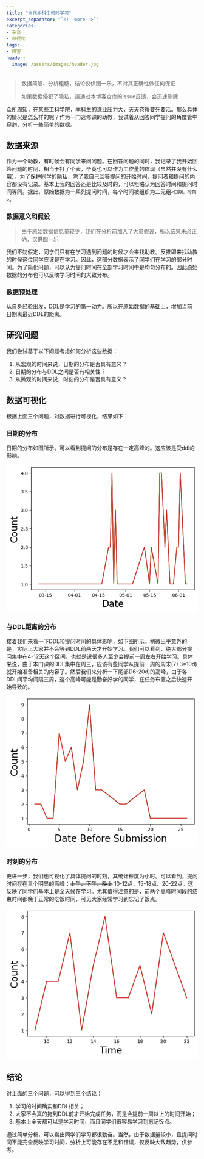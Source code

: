 ```yaml
---
title: "当代本科生何时学习"
excerpt_separator: "`<!--more-->`"
categories:
- 杂谈
- 可视化
tags:
- 博客
header:
  image: /assets/images/header.jpg
---
```


> 数据简陋、分析粗糙，结论仅供图一乐，不对其正确性做任何保证
>
> 如果数据侵犯了隐私，请通过本博客仓库的issue反馈，会迅速删除

众所周知，在某些工科学院，本科生的课业压力大，天天卷得要死要活。那么具体的情况是怎么样的呢？作为一门选修课的助教，我试着从回答同学提问的角度管中窥豹，分析一些简单的数据。

## 数据来源

作为一个助教，有时候会有同学来问问题。在回答问题的同时，我记录了我开始回答问题的时间，相当于打了个表，毕竟也可以作为工作量的体现（虽然并没有什么用）。为了保护同学的隐私，除了我自己回答提问的开始时间，提问者和提问的内容都没有记录。基本上我的回答还是比较及时的，可以粗略认为回答时间和提问时间等同。据此，原始数据为一系列提问时间，每个时间被组织为二元组`<日期，时刻>`。

### 数据意义和假设

> 由于原始数据信息量较少，我们在分析前加入了大量假设，所以结果未必正确，仅供图一乐

我们不妨假定，同学们只有在学习遇到问题的时候才会来找助教。反推即来找助教的时候这位同学应该是在学习。因此，这部分数据表示了同学们在学习的部分时间。为了简化问题，可以认为提问时间在全部学习时间中是均匀分布的。因此原始数据的分布也可以反映学习时间的大致分布。

### 数据预处理

从自身经验出发，DDL是学习的第一动力。所以在原始数据的基础上，增加当前日期离最近DDL的距离。

## 研究问题

我们尝试基于以下问题考虑如何分析这些数据：

1. 从宏观的时间来说，日期的分布是否具有意义？
2. 日期的分布与DDL之间是否有相关性？
3. 从微观的时间来说，时刻的分布是否具有意义？

## 数据可视化

根据上面三个问题，对数据进行可视化，结果如下：

### 日期的分布

日期的分布如图所示。可以看到提问的分布是存在一定高峰的。这应该是受ddl的影响。

![date](/assets/images/23-07-02/date.png)

### 与DDL距离的分布

接着我们来看一下DDL和提问时间的具体影响，如下图所示。稍微出乎意外的是，实际上大家并不会等到DDL前两天才开始学习。我们可以看到，绝大部分提问集中在4-12天这个区间，也就是说很多人至少会提前一周左右开始学习。具体来说，由于本门课的DDL集中在周三，应该有些同学从提前一周的周末(7+3=10d)就开始准备相关的内容了。然后我们来分析一下尾部(16-20d)的高峰，由于各DDL间平均间隔三周，这个高峰可能是勤奋好学的同学，在任务布置之后快速开始导致的。

![submiss](/assets/images/23-07-02/submiss.png)

### 时刻的分布

更进一步，我们也可视化了具体提问的时刻，其统计粒度为小时。可以看到，提问时间存在三个明显的高峰：~~上午、下午、晚上~~ 10-12点、15-18点、20-22点。这反映了同学们基本上是全天候在学习。尤其值得注意的是，前两个高峰时间段的结束时间都晚于正常的吃饭时间，可见大家经常学习到忘记了饭点。

![submiss](/assets/images/23-07-02/time.png)

## 结论

对上面的三个问题，可以得到三个结论：

1. 学习的时间确实和DDL相关；
2. 大家不会真的拖到DDL前才开始完成任务，而是会提前一周以上的时间开始；
3. 基本上全天都可以是学习时间，而且同学们很容易学习到忘记饭点。

通过简单分析，可以看出同学们学习都很勤奋。当然，由于数据量较小，且提问时间不能完全反映学习时间，分析上可能存在不足和错误，仅反映大致趋势，供参考。